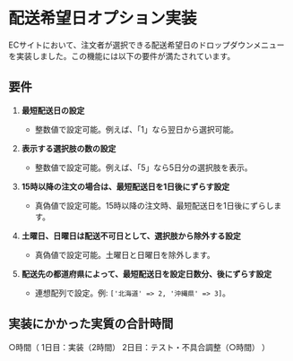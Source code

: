 # 配送希望日オプション実装

ECサイトにおいて、注文者が選択できる配送希望日のドロップダウンメニューを実装しました。この機能には以下の要件が満たされています。

## 要件

1. **最短配送日の設定**
   - 整数値で設定可能。例えば、「1」なら翌日から選択可能。

2. **表示する選択肢の数の設定**
   - 整数値で設定可能。例えば、「5」なら5日分の選択肢を表示。

3. **15時以降の注文の場合は、最短配送日を1日後にずらす設定**
   - 真偽値で設定可能。15時以降の注文時、最短配送日を1日後にずらします。

4. **土曜日、日曜日は配送不可日として、選択肢から除外する設定**
   - 真偽値で設定可能。土曜日と日曜日を除外します。

5. **配送先の都道府県によって、最短配送日を設定日数分、後にずらす設定**
   - 連想配列で設定。例: `['北海道' => 2, '沖縄県' => 3]`。

## 実装にかかった実質の合計時間

○時間（
1日目：実装（2時間）
2日目：テスト・不具合調整（○時間）
）
